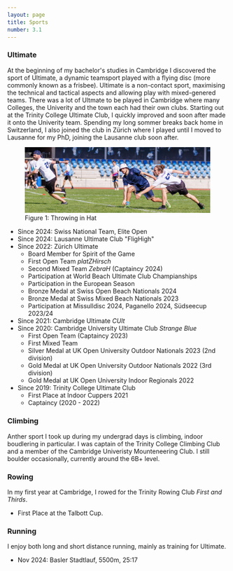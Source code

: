 ```yaml
---
layout: page
title: Sports
number: 3.1
---
```


### Ultimate
At the beginning of my bachelor's studies in Cambridge I discovered the sport of Ultimate, a dynamic teamsport played with a flying disc (more commonly known as a frisbee). Ultimate is a non-contact sport, maximising the technical and tactical aspects and allowing play with mixed-genered teams. There was a lot of Ultmate to be played in Cambridge where many Colleges, the Univerity and the town each had their own clubs. Starting out at the Trinity College Ultimate Club, I quickly improved and soon after made it onto the Univerity team. Spending my long sommer breaks back home in Switzerland, I also joined the club in Zürich where I played until I moved to Lausanne for my PhD, joining the Lausanne club soon after.

<figure>
    <img src="assets/images/throw.jpg">
    <figcaption>Figure 1: Throwing in Hat</figcaption>
</figure>

- Since 2024: Swiss National Team, Elite Open
- Since 2024: Lausanne Ultimate Club "FligHigh"
- Since 2022: Zürich Ultimate
	- Board Member for Spirit of the Game
	- First Open Team *platZHirsch*
	- Second Mixed Team *ZebraH* (Captaincy 2024)
	- Participation at World Beach Ultimate Club Champianships
	- Participation in the European Season
	- Bronze Medal at Swiss Open Beach Nationals 2024
	- Bronze Medal at Swiss Mixed Beach Nationals 2023
	- Participation at Missulldisc 2024, Paganello 2024, Südseecup 2023/24
- Since 2021: Cambridge Ultimate *CUlt*
- Since 2020: Cambridge University Ultimate Club *Strange Blue*
	- First Open Team (Captaincy 2023)
	- First Mixed Team
	- Silver Medal at UK Open University Outdoor Nationals 2023 (2nd division)
	- Gold Medal at UK Open University Outdoor Nationals 2022 (3rd division)
	- Gold Medal at UK Open University Indoor Regionals 2022
- Since 2019: Trinity College Ultimate Club
	- First Place at Indoor Cuppers 2021
	- Captaincy (2020 - 2022)


### Climbing
Anther sport I took up during my undergrad days is climbing, indoor boudlering in particular. I was captain of the Trinity College Climbing Club and a member of the Cambridge Univeristy Mounteneering Club. I still boulder occasionally, currently around the 6B+ level.

### Rowing
In my first year at Cambridge, I rowed for the Trinity Rowing Club *First and Thirds*.
- First Place at the Talbott Cup.

### Running
I enjoy both long and short distance running, mainly as training for Ultimate.
- Nov 2024: Basler Stadtlauf, 5500m, 25:17
